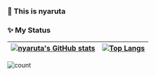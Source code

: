 ### :wave: This is nyaruta

### :sparkles: My Status
| [![nyaruta's GitHub stats](https://github-readme-stats.vercel.app/api?username=nyaruta&show_icons=true&theme=buefy)](https://github.com/anuraghazra/github-readme-stats) | [![Top Langs](https://github-readme-stats.vercel.app/api/top-langs/?username=nyaruta&layout=compact&theme=buefy&hide_border=true)](https://github.com/anuraghazra/github-readme-stats) |
| ------------------------------------------------------------ | ------------------------------------------------------------ |

![count](https://count.getloli.com/get/@nyaruta?theme=moebooru)

